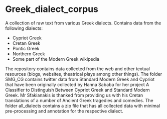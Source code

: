 # Greek_dialect_corpus
A collection of raw text from various Greek dialects. Contains data from the following dialects:
- Cypriot Greek
- Cretan Greek
- Pontic Greek
- Northern Greek
- Some part of the Modern Greek wikipedia


The repository contains data collected from the web and other textual resources (blogs, websites, theatrical plays among other things). The folder SMG_CG contains twitter data from Standard Modern Greek and Cypriot that have been originally collected by Hanna Sababa for her project A Classifier to Distinguish Between Cypriot Greek and Standard Modern Greek. Mr Sfakianakis is thanked from providing us with his Cretan translations of a number of Ancient Greek tragedies and comedies. The folder all_dialects contains a zip file that has all collected data with minimal pre-processing and annotation for the respective dialect. 
